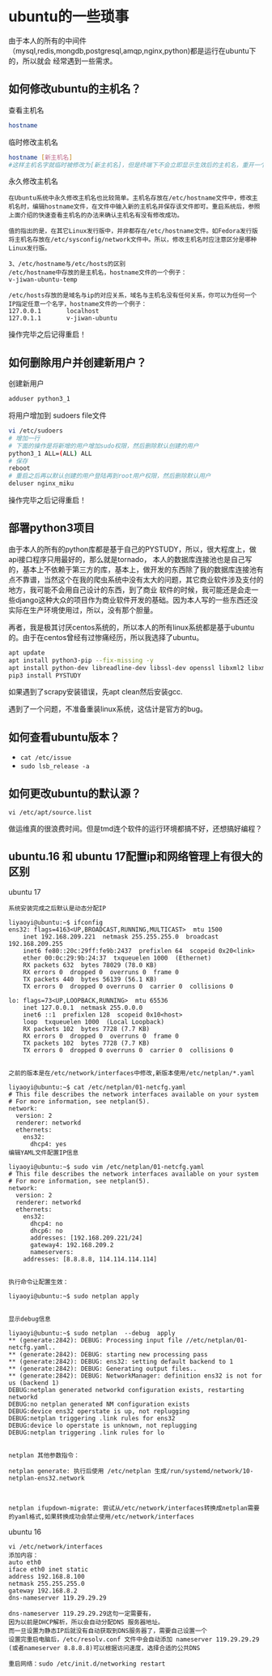 # ubuntu的一些琐事
由于本人的所有的中间件（mysql,redis,mongdb,postgresql,amqp,nginx,python)都是运行在ubuntu下的，所以就会
经常遇到一些需求。

## 如何修改ubuntu的主机名？
查看主机名
```bash
hostname
```
临时修改主机名
```bash
hostname [新主机名]
#这样主机名字就临时被修改为[新主机名]，但是终端下不会立即显示生效后的主机名，重开一个终端窗口(通过ssh连接的终端需要重新连接才可以);
```
永久修改主机名

	在Ubuntu系统中永久修改主机名也比较简单。主机名存放在/etc/hostname文件中，修改主机名时，编辑hostname文件，在文件中输入新的主机名并保存该文件即可。重启系统后，参照上面介绍的快速查看主机名的办法来确认主机名有没有修改成功。

	值的指出的是，在其它Linux发行版中，并非都存在/etc/hostname文件。如Fedora发行版将主机名存放在/etc/sysconfig/network文件中。所以，修改主机名时应注意区分是哪种Linux发行版。

	3、/etc/hostname与/etc/hosts的区别
	/etc/hostname中存放的是主机名，hostname文件的一个例子：
	v-jiwan-ubuntu-temp

	/etc/hosts存放的是域名与ip的对应关系，域名与主机名没有任何关系，你可以为任何一个IP指定任意一个名字，hostname文件的一个例子：
	127.0.0.1       localhost
	127.0.1.1       v-jiwan-ubuntu

操作完毕之后记得重启！

## 如何删除用户并创建新用户？
创建新用户
```bash
adduser python3_1
```
将用户增加到 sudoers file文件
```bash
vi /etc/sudoers
# 增加一行
# 下面的操作是将新增的用户增加sudo权限，然后删除默认创建的用户
python3_1 ALL=(ALL) ALL
# 保存
reboot
# 重启之后再以默认创建的用户登陆再到root用户权限，然后删除默认用户
deluser nginx_miku
```
操作完毕之后记得重启！

## 部署python3项目
由于本人的所有的python库都是基于自己的PYSTUDY，所以，很大程度上，做api接口程序只用最好的，那么就是tornado，
本人的数据库连接池也是自己写的，基本上不依赖于第三方的库，基本上，做开发的东西除了我的数据库连接池有点不靠谱，当然这个在我的爬虫系统中没有太大的问题，其它商业软件涉及支付的地方，我可能不会用自己设计的东西，到了商业
软件的时候，我可能还是会走一些django这种大众的项目作为商业软件开发的基础。因为本人写的一些东西还没实际在生产环境使用过，所以，没有那个胆量。

再者，我是极其讨厌centos系统的，所以本人的所有linux系统都是基于ubuntu的。由于在centos曾经有过惨痛经历，所以我选择了ubuntu。
```bash
apt update
apt install python3-pip --fix-missing -y
apt install python-dev libreadline-dev libssl-dev openssl libxml2 libxml2-dev -y
pip3 install PYSTUDY
```
如果遇到了scrapy安装错误，先apt clean然后安装gcc.

遇到了一个问题，不准备重装linux系统，这估计是官方的bug。

## 如何查看ubuntu版本？
* `cat /etc/issue`
* `sudo lsb_release -a`

## 如何更改ubuntu的默认源？
```
vi /etc/apt/source.list
```

做运维真的很浪费时间。但是tmd连个软件的运行环境都搞不好，还想搞好编程？

## ubuntu.16 和 ubuntu 17配置ip和网络管理上有很大的区别
ubuntu 17

	系统安装完成之后默认是动态分配IP

	liyaoyi@ubuntu:~$ ifconfig
	ens32: flags=4163<UP,BROADCAST,RUNNING,MULTICAST>  mtu 1500
		inet 192.168.209.221  netmask 255.255.255.0  broadcast 192.168.209.255
		inet6 fe80::20c:29ff:fe9b:2437  prefixlen 64  scopeid 0x20<link>
		ether 00:0c:29:9b:24:37  txqueuelen 1000  (Ethernet)
		RX packets 632  bytes 78029 (78.0 KB)
		RX errors 0  dropped 0  overruns 0  frame 0
		TX packets 440  bytes 56139 (56.1 KB)
		TX errors 0  dropped 0 overruns 0  carrier 0  collisions 0

	lo: flags=73<UP,LOOPBACK,RUNNING>  mtu 65536
		inet 127.0.0.1  netmask 255.0.0.0
		inet6 ::1  prefixlen 128  scopeid 0x10<host>
		loop  txqueuelen 1000  (Local Loopback)
		RX packets 102  bytes 7728 (7.7 KB)
		RX errors 0  dropped 0  overruns 0  frame 0
		TX packets 102  bytes 7728 (7.7 KB)
		TX errors 0  dropped 0 overruns 0  carrier 0  collisions 0


	之前的版本是在/etc/network/interfaces中修改,新版本使用/etc/netplan/*.yaml

	liyaoyi@ubuntu:~$ cat /etc/netplan/01-netcfg.yaml
	# This file describes the network interfaces available on your system
	# For more information, see netplan(5).
	network:
	  version: 2
	  renderer: networkd
	  ethernets:
	    ens32:
	      dhcp4: yes
	编辑YAML文件配置IP信息

	liyaoyi@ubuntu:~$ sudo vim /etc/netplan/01-netcfg.yaml
	# This file describes the network interfaces available on your system
	# For more information, see netplan(5).
	network:
	  version: 2
	  renderer: networkd
	  ethernets:
	    ens32:
	      dhcp4: no
	      dhcp6: no
	      addresses: [192.168.209.221/24]
	      gateway4: 192.168.209.2
	      nameservers:
		addresses: [8.8.8.8, 114.114.114.114]


	执行命令让配置生效：

	liyaoyi@ubuntu:~$ sudo netplan apply


	显示debug信息

	liyaoyi@ubuntu:~$ sudo netplan  --debug  apply
	** (generate:2842): DEBUG: Processing input file //etc/netplan/01-netcfg.yaml..
	** (generate:2842): DEBUG: starting new processing pass
	** (generate:2842): DEBUG: ens32: setting default backend to 1
	** (generate:2842): DEBUG: Generating output files..
	** (generate:2842): DEBUG: NetworkManager: definition ens32 is not for us (backend 1)
	DEBUG:netplan generated networkd configuration exists, restarting networkd
	DEBUG:no netplan generated NM configuration exists
	DEBUG:device ens32 operstate is up, not replugging
	DEBUG:netplan triggering .link rules for ens32
	DEBUG:device lo operstate is unknown, not replugging
	DEBUG:netplan triggering .link rules for lo


	netplan 其他参数指令：

	netplan generate: 执行后使用 /etc/netplan 生成/run/systemd/network/10-netplan-ens32.network



	netplan ifupdown-migrate: 尝试从/etc/network/interfaces转换成netplan需要的yaml格式,如果转换成功会禁止使用/etc/network/interfaces

ubuntu 16

	vi /etc/network/interfaces
	添加内容：
	auto eth0
	iface eth0 inet static
	address 192.168.8.100    
	netmask 255.255.255.0
	gateway 192.168.8.2
	dns-nameserver 119.29.29.29

	dns-nameserver 119.29.29.29这句一定需要有，
	因为以前是DHCP解析，所以会自动分配DNS 服务器地址。
	而一旦设置为静态IP后就没有自动获取到DNS服务器了，需要自己设置一个
	设置完重启电脑后，/etc/resolv.conf 文件中会自动添加 nameserver 119.29.29.29
	(或者nameserver 8.8.8.8)可以根据访问速度，选择合适的公共DNS 

	重启网络：sudo /etc/init.d/networking restart
